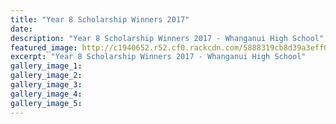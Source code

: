 ```yaml
---
title: "Year 8 Scholarship Winners 2017"
date: 
description: "Year 8 Scholarship Winners 2017 - Whanganui High School"
featured_image: http://c1940652.r52.cf0.rackcdn.com/5888319cb8d39a3eff001fdb/Year-8-Scholarship2016.jpg
excerpt: "Year 8 Scholarship Winners 2017 - Whanganui High School"
gallery_image_1: 
gallery_image_2: 
gallery_image_3: 
gallery_image_4: 
gallery_image_5: 
---
```

